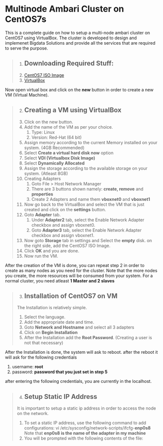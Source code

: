 # Multinode Ambari Cluster on CentOS7s

This is a complete guide on how to setup a multi-node ambari cluster on CentOS7 using VirtualBox. The cluster is developed to design and 
implemenet Bigdata Solutions and provide all the services that are required to serve the purpose.

> 1. ## Downloading Required Stuff:
>   1. [CentOS7 ISO Image](https://www.centos.org/download/)
>   2. [VirtualBox](https://www.virtualbox.org/wiki/Downloads)

Now open virtual box and click on the **new** button in order to create a new VM (Virtual Machine).

> 2. ## Creating a VM using VirtualBox
>   1. Click on the new button.
>   2. Add the name of the VM as per your choice.
>       1. Type: Linux
>       2. Version: Red-Hat (64 bit)
>   3. Assign memory according to the current Memory installed on your system. (4GB Recommended)
>   4. Select **Create a virtual hard disk now** option
>   5. Select **VDI (Virtualbox Disk Image)**
>   6. Select **Dynamically Allocated** 
>   7. Assign the storage according to the available storage on your system. (Atleast 8GB)
>   8. Creating Adapters
>       1. Goto File > Host Network Manager
>       2. There are 3 buttons shown namely: **create, remove** and **properties**
>       3. Create 2 Adapters and name them **vboxnet0** and **vboxnet1**
>   9. Now go back to the VirtualBox and select the VM that is just created and click on the **settings** button.
>   10. Goto **Adapter** tab.
>       1. Under **Adapter2** tab, select the Enable Network Adapter checkbox and assign vboxnet0.
>       2. Goto **Adapter3** tab, select the Enable Network Adapter checkbox and assign vboxnet1.
>   11. Now goto **Storage** tab in settings and Select the **empty** disk. on the right side, add the CentOS7 ISO Image.
>   12. Click **OK** and you are done.
>   13. Now run the VM. 

After the creation of the VM is done, you can repeat step 2 in order to create as many nodes as you need for the cluster.
Note that the more nodes you create, the more resources will be consumed from your system. 
For a normal cluster, you need atleast **1 Master and 2 slaves**

> 3. ## Installation of CentOS7 on VM
>   The Installation is relatively simple.
>   1. Select the language.
>   2. Add the appropriate date and time.
>   3. Goto **Network and Hostname** and select all 3 adapters
>   4. Click on **Begin Installation**
>   5. After the Installation add the **Root Password**. (Creating a user is not that necessary)

After the Installation is done, the system will ask to reboot. after the reboot it will ask for the following credentials
1. username: **root**
2. password: **password that you just set in step 5**

after entering the following credentials, you are currently in the localhost.

> 4. ## Setup Static IP Address
>   It is important to setup a static ip address in order to access the node on the network.
>   1. To set a static IP address, use the following command to add configurations:
>           vi /etc/sysconfig/network-scripts/ifcfg-**enp0s8**
>       Note that **enp0s8 is the name of the adapter in my machine**
>   2. You will be prompted with the following contents of the file:
>           
>
>
>
>
>
>
>
>
>
>
>


